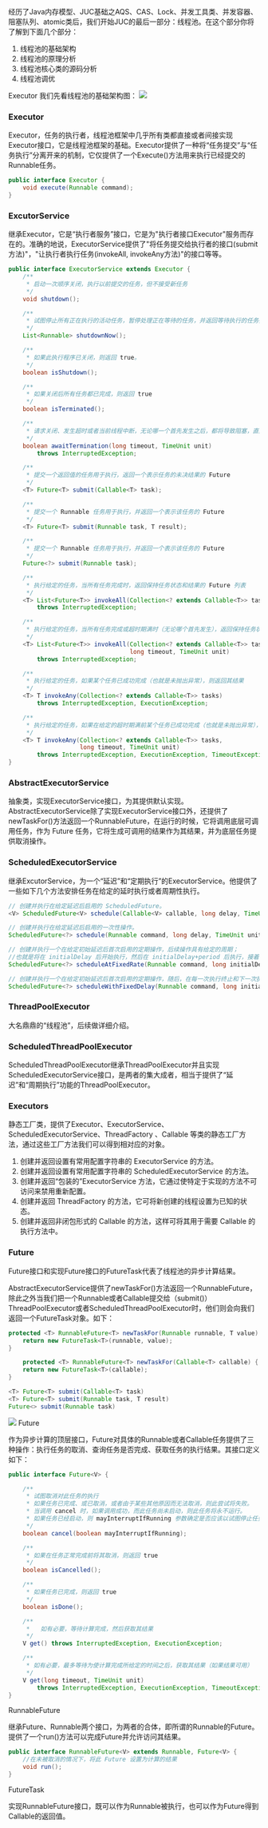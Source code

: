 
  经历了Java内存模型、JUC基础之AQS、CAS、Lock、并发工具类、并发容器、阻塞队列、atomic类后，我们开始JUC的最后一部分：线程池。在这个部分你将了解到下面几个部分：

  1. 线程池的基础架构
  2. 线程池的原理分析
  3. 线程池核心类的源码分析
  4. 线程池调优

  Executor
  我们先看线程池的基础架构图：
  <img src="img/2251324-f27c0413b40951c3.png">

### Executor

  Executor，任务的执行者，线程池框架中几乎所有类都直接或者间接实现Executor接口，它是线程池框架的基础。Executor提供了一种将“任务提交”与“任务执行”分离开来的机制，它仅提供了一个Execute()方法用来执行已经提交的Runnable任务。
  ```java
  public interface Executor {
      void execute(Runnable command);
  }
  ```
### ExcutorService
  继承Executor，它是“执行者服务”接口，它是为"执行者接口Executor"服务而存在的。准确的地说，ExecutorService提供了"将任务提交给执行者的接口(submit方法)"，"让执行者执行任务(invokeAll, invokeAny方法)"的接口等等。
  ```java
  public interface ExecutorService extends Executor {
      /**
       * 启动一次顺序关闭，执行以前提交的任务，但不接受新任务
       */
      void shutdown();

      /**
       * 试图停止所有正在执行的活动任务，暂停处理正在等待的任务，并返回等待执行的任务列表
       */
      List<Runnable> shutdownNow();

      /**
       * 如果此执行程序已关闭，则返回 true。
       */
      boolean isShutdown();

      /**
       * 如果关闭后所有任务都已完成，则返回 true
       */
      boolean isTerminated();

      /**
       * 请求关闭、发生超时或者当前线程中断，无论哪一个首先发生之后，都将导致阻塞，直到所有任务完成执行
       */
      boolean awaitTermination(long timeout, TimeUnit unit)
          throws InterruptedException;

      /**
       * 提交一个返回值的任务用于执行，返回一个表示任务的未决结果的 Future
       */
      <T> Future<T> submit(Callable<T> task);

      /**
       * 提交一个 Runnable 任务用于执行，并返回一个表示该任务的 Future
       */
      <T> Future<T> submit(Runnable task, T result);

      /**
       * 提交一个 Runnable 任务用于执行，并返回一个表示该任务的 Future
       */
      Future<?> submit(Runnable task);

      /**
       * 执行给定的任务，当所有任务完成时，返回保持任务状态和结果的 Future 列表
       */
      <T> List<Future<T>> invokeAll(Collection<? extends Callable<T>> tasks)
          throws InterruptedException;

      /**
       * 执行给定的任务，当所有任务完成或超时期满时（无论哪个首先发生），返回保持任务状态和结果的 Future 列表
       */
      <T> List<Future<T>> invokeAll(Collection<? extends Callable<T>> tasks,
                                    long timeout, TimeUnit unit)
          throws InterruptedException;

      /**
       * 执行给定的任务，如果某个任务已成功完成（也就是未抛出异常），则返回其结果
       */
      <T> T invokeAny(Collection<? extends Callable<T>> tasks)
          throws InterruptedException, ExecutionException;

      /**
       * 执行给定的任务，如果在给定的超时期满前某个任务已成功完成（也就是未抛出异常），则返回其结果
       */
      <T> T invokeAny(Collection<? extends Callable<T>> tasks,
                      long timeout, TimeUnit unit)
          throws InterruptedException, ExecutionException, TimeoutException;
  }
  ```
### AbstractExecutorService

  抽象类，实现ExecutorService接口，为其提供默认实现。AbstractExecutorService除了实现ExecutorService接口外，还提供了newTaskFor()方法返回一个RunnableFuture，在运行的时候，它将调用底层可调用任务，作为 Future 任务，它将生成可调用的结果作为其结果，并为底层任务提供取消操作。

### ScheduledExecutorService

  继承ExcutorService，为一个“延迟”和“定期执行”的ExecutorService。他提供了一些如下几个方法安排任务在给定的延时执行或者周期性执行。
  ```java
  // 创建并执行在给定延迟后启用的 ScheduledFuture。
  <V> ScheduledFuture<V> schedule(Callable<V> callable, long delay, TimeUnit unit)

  // 创建并执行在给定延迟后启用的一次性操作。
  ScheduledFuture<?> schedule(Runnable command, long delay, TimeUnit unit)

  // 创建并执行一个在给定初始延迟后首次启用的定期操作，后续操作具有给定的周期；
  //也就是将在 initialDelay 后开始执行，然后在 initialDelay+period 后执行，接着在 initialDelay + 2 * period 后执行，依此类推。
  ScheduledFuture<?> scheduleAtFixedRate(Runnable command, long initialDelay, long period, TimeUnit unit)

  // 创建并执行一个在给定初始延迟后首次启用的定期操作，随后，在每一次执行终止和下一次执行开始之间都存在给定的延迟。
  ScheduledFuture<?> scheduleWithFixedDelay(Runnable command, long initialDelay, long delay, TimeUnit unit)
  ```

### ThreadPoolExecutor

  大名鼎鼎的“线程池”，后续做详细介绍。

### ScheduledThreadPoolExecutor

  ScheduledThreadPoolExecutor继承ThreadPoolExecutor并且实现ScheduledExecutorService接口，是两者的集大成者，相当于提供了“延迟”和“周期执行”功能的ThreadPoolExecutor。

### Executors

  静态工厂类，提供了Executor、ExecutorService、ScheduledExecutorService、ThreadFactory 、Callable 等类的静态工厂方法，通过这些工厂方法我们可以得到相对应的对象。

  1. 创建并返回设置有常用配置字符串的 ExecutorService 的方法。
  2. 创建并返回设置有常用配置字符串的 ScheduledExecutorService 的方法。
  3. 创建并返回“包装的”ExecutorService 方法，它通过使特定于实现的方法不可访问来禁用重新配置。
  4. 创建并返回 ThreadFactory 的方法，它可将新创建的线程设置为已知的状态。
  5. 创建并返回非闭包形式的 Callable 的方法，这样可将其用于需要 Callable 的执行方法中。

### Future
  Future接口和实现Future接口的FutureTask代表了线程池的异步计算结果。

  AbstractExecutorService提供了newTaskFor()方法返回一个RunnableFuture，除此之外当我们把一个Runnable或者Callable提交给（submit()）ThreadPoolExecutor或者ScheduledThreadPoolExecutor时，他们则会向我们返回一个FutureTask对象。如下：
  ```java
  protected <T> RunnableFuture<T> newTaskFor(Runnable runnable, T value) {
      return new FutureTask<T>(runnable, value);
  }

      protected <T> RunnableFuture<T> newTaskFor(Callable<T> callable) {
      return new FutureTask<T>(callable);
  }

  <T> Future<T> submit(Callable<T> task)
  <T> Future<T> submit(Runnable task, T result)
  Future<> submit(Runnable task)
  ```
  <img src="img/2251324-7fc4eec11964a492.png">
  Future

  作为异步计算的顶层接口，Future对具体的Runnable或者Callable任务提供了三种操作：执行任务的取消、查询任务是否完成、获取任务的执行结果。其接口定义如下：
  ```java
  public interface Future<V> {

      /**
       * 试图取消对此任务的执行
       * 如果任务已完成、或已取消，或者由于某些其他原因而无法取消，则此尝试将失败。
       * 当调用 cancel 时，如果调用成功，而此任务尚未启动，则此任务将永不运行。
       * 如果任务已经启动，则 mayInterruptIfRunning 参数确定是否应该以试图停止任务的方式来中断执行此任务的线程
       */
      boolean cancel(boolean mayInterruptIfRunning);

      /**
       * 如果在任务正常完成前将其取消，则返回 true
       */
      boolean isCancelled();

      /**
       * 如果任务已完成，则返回 true
       */
      boolean isDone();

      /**
       *   如有必要，等待计算完成，然后获取其结果
       */
      V get() throws InterruptedException, ExecutionException;

      /**
       * 如有必要，最多等待为使计算完成所给定的时间之后，获取其结果（如果结果可用）
       */
      V get(long timeout, TimeUnit unit)
          throws InterruptedException, ExecutionException, TimeoutException;
  }
  ```
  RunnableFuture

  继承Future、Runnable两个接口，为两者的合体，即所谓的Runnable的Future。提供了一个run()方法可以完成Future并允许访问其结果。
  ```java
  public interface RunnableFuture<V> extends Runnable, Future<V> {
      //在未被取消的情况下，将此 Future 设置为计算的结果
      void run();
  }
  ```
  FutureTask

  实现RunnableFuture接口，既可以作为Runnable被执行，也可以作为Future得到Callable的返回值。
